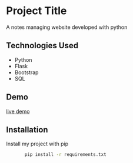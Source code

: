 
# Project Title

A notes managing website developed with python


## Technologies Used
 - Python
 - Flask
 - Bootstrap
 - SQL

 

## Demo


[live demo](https://dheeraj-python-notes.herokuapp.com)
## Installation

Install my project with pip

```bash
       pip install -r requirements.txt
```
    
